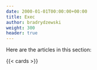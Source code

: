 ```yaml
---
date: 2000-01-01T00:00:00+00:00
title: Exec
author: bradrydzewski
weight: 300
header: true
---
```


Here are the articles in this section:

{{< cards >}}
